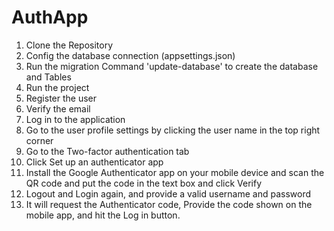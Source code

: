 # AuthApp

1. Clone the Repository
2. Config the database connection (appsettings.json)
3. Run the migration Command 'update-database' to create the database and Tables
4. Run the project
5. Register the user
6. Verify the email
7. Log in to the application
8. Go to the user profile settings by clicking the user name in the top right corner
9. Go to the Two-factor authentication tab
10. Click Set up an authenticator app
11. Install the Google Authenticator app on your mobile device and scan the QR code and put the code in the text box and click Verify
12. Logout and Login again, and provide a valid username and password
13. It will request the Authenticator code, Provide the code shown on the mobile app, and hit the Log in button.
